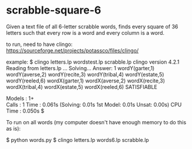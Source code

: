 # scrabble-square-6
Given a text file of all 6-letter scrabble words, 
finds every square of 36 letters such that every row is a word and every column is a word.

to run, need to have clingo: https://sourceforge.net/projects/potassco/files/clingo/

example:
$ clingo letters.lp wordstest.lp scrabble.lp
clingo version 4.2.1
Reading from letters.lp ...
Solving...
Answer: 1
wordY(garter,1) wordY(averse,2) wordY(recite,3) wordY(tribal,4) wordY(estate,5) 
wordY(reeled,6) wordX(garter,1) wordX(averse,2) wordX(recite,3) wordX(tribal,4) 
wordX(estate,5) wordX(reeled,6)
SATISFIABLE

Models       : 1+    
Calls        : 1
Time         : 0.061s (Solving: 0.01s 1st Model: 0.01s Unsat: 0.00s)
CPU Time     : 0.050s
$


To run on all words (my computer doesn't have enough memory to do this as is):

$ python words.py
$ clingo letters.lp words6.lp scrabble.lp
